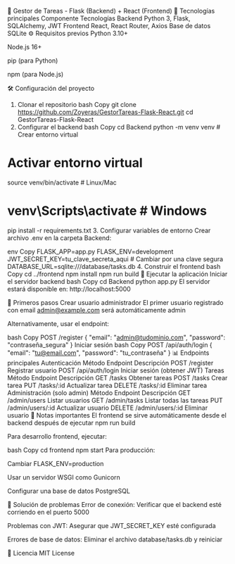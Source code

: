 🚀 Gestor de Tareas - Flask (Backend) + React (Frontend)
🔧 Tecnologías principales
Componente	Tecnologías
Backend	Python 3, Flask, SQLAlchemy, JWT
Frontend	React, React Router, Axios
Base de datos	SQLite
⚙️ Requisitos previos
Python 3.10+

Node.js 16+

pip (para Python)

npm (para Node.js)

🛠️ Configuración del proyecto
1. Clonar el repositorio
bash
Copy
git clone https://github.com/Zoyeras/GestorTareas-Flask-React.git
cd GestorTareas-Flask-React
2. Configurar el backend
bash
Copy
cd Backend
python -m venv venv  # Crear entorno virtual

# Activar entorno virtual
source venv/bin/activate  # Linux/Mac
# venv\Scripts\activate   # Windows

pip install -r requirements.txt
3. Configurar variables de entorno
Crear archivo .env en la carpeta Backend:

env
Copy
FLASK_APP=app.py
FLASK_ENV=development
JWT_SECRET_KEY=tu_clave_secreta_aqui  # Cambiar por una clave segura
DATABASE_URL=sqlite:///database/tasks.db
4. Construir el frontend
bash
Copy
cd ../frontend
npm install
npm run build
🚀 Ejecutar la aplicación
Iniciar el servidor backend
bash
Copy
cd Backend
python app.py
El servidor estará disponible en: http://localhost:5000

🔐 Primeros pasos
Crear usuario administrador
El primer usuario registrado con email admin@example.com será automáticamente admin

Alternativamente, usar el endpoint:

bash
Copy
POST /register
{
  "email": "admin@tudominio.com",
  "password": "contraseña_segura"
}
Iniciar sesión
bash
Copy
POST /api/auth/login
{
  "email": "tu@email.com",
  "password": "tu_contraseña"
}
📊 Endpoints principales
Autenticación
Método	Endpoint	Descripción
POST	/register	Registrar usuario
POST	/api/auth/login	Iniciar sesión (obtener JWT)
Tareas
Método	Endpoint	Descripción
GET	/tasks	Obtener tareas
POST	/tasks	Crear tarea
PUT	/tasks/:id	Actualizar tarea
DELETE	/tasks/:id	Eliminar tarea
Administración (solo admin)
Método	Endpoint	Descripción
GET	/admin/users	Listar usuarios
GET	/admin/tasks	Listar todas las tareas
PUT	/admin/users/:id	Actualizar usuario
DELETE	/admin/users/:id	Eliminar usuario
📌 Notas importantes
El frontend se sirve automáticamente desde el backend después de ejecutar npm run build

Para desarrollo frontend, ejecutar:

bash
Copy
cd frontend
npm start
Para producción:

Cambiar FLASK_ENV=production

Usar un servidor WSGI como Gunicorn

Configurar una base de datos PostgreSQL

🚨 Solución de problemas
Error de conexión: Verificar que el backend esté corriendo en el puerto 5000

Problemas con JWT: Asegurar que JWT_SECRET_KEY esté configurada

Errores de base de datos: Eliminar el archivo database/tasks.db y reiniciar

📄 Licencia
MIT License

